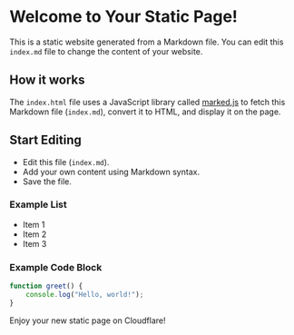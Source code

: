 # Welcome to Your Static Page!

This is a static website generated from a Markdown file. You can edit this `index.md` file to change the content of your website.

## How it works

The `index.html` file uses a JavaScript library called [marked.js](https://marked.js.org/) to fetch this Markdown file (`index.md`), convert it to HTML, and display it on the page.

## Start Editing

- Edit this file (`index.md`).
- Add your own content using Markdown syntax.
- Save the file.

### Example List

- Item 1
- Item 2
- Item 3

### Example Code Block

```javascript
function greet() {
    console.log("Hello, world!");
}
```

Enjoy your new static page on Cloudflare!
